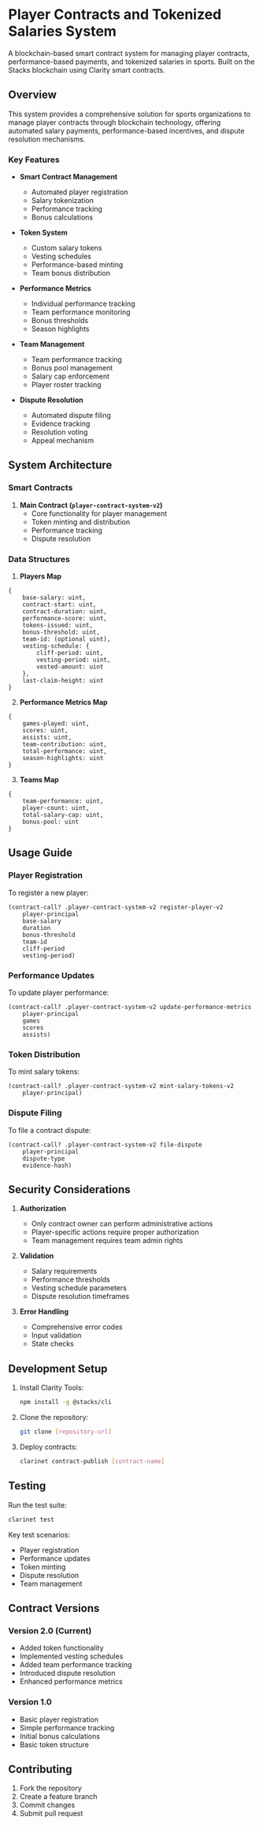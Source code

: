 # Player Contracts and Tokenized Salaries System

A blockchain-based smart contract system for managing player contracts, performance-based payments, and tokenized salaries in sports. Built on the Stacks blockchain using Clarity smart contracts.

## Overview

This system provides a comprehensive solution for sports organizations to manage player contracts through blockchain technology, offering automated salary payments, performance-based incentives, and dispute resolution mechanisms.

### Key Features

- **Smart Contract Management**
  - Automated player registration
  - Salary tokenization
  - Performance tracking
  - Bonus calculations

- **Token System**
  - Custom salary tokens
  - Vesting schedules
  - Performance-based minting
  - Team bonus distribution

- **Performance Metrics**
  - Individual performance tracking
  - Team performance monitoring
  - Bonus thresholds
  - Season highlights

- **Team Management**
  - Team performance tracking
  - Bonus pool management
  - Salary cap enforcement
  - Player roster tracking

- **Dispute Resolution**
  - Automated dispute filing
  - Evidence tracking
  - Resolution voting
  - Appeal mechanism

## System Architecture

### Smart Contracts

1. **Main Contract (`player-contract-system-v2`)**
   - Core functionality for player management
   - Token minting and distribution
   - Performance tracking
   - Dispute resolution

### Data Structures

1. **Players Map**
```clarity
{
    base-salary: uint,
    contract-start: uint,
    contract-duration: uint,
    performance-score: uint,
    tokens-issued: uint,
    bonus-threshold: uint,
    team-id: (optional uint),
    vesting-schedule: {
        cliff-period: uint,
        vesting-period: uint,
        vested-amount: uint
    },
    last-claim-height: uint
}
```

2. **Performance Metrics Map**
```clarity
{
    games-played: uint,
    scores: uint,
    assists: uint,
    team-contribution: uint,
    total-performance: uint,
    season-highlights: uint
}
```

3. **Teams Map**
```clarity
{
    team-performance: uint,
    player-count: uint,
    total-salary-cap: uint,
    bonus-pool: uint
}
```

## Usage Guide

### Player Registration

To register a new player:

```clarity
(contract-call? .player-contract-system-v2 register-player-v2
    player-principal
    base-salary
    duration
    bonus-threshold
    team-id
    cliff-period
    vesting-period)
```

### Performance Updates

To update player performance:

```clarity
(contract-call? .player-contract-system-v2 update-performance-metrics
    player-principal
    games
    scores
    assists)
```

### Token Distribution

To mint salary tokens:

```clarity
(contract-call? .player-contract-system-v2 mint-salary-tokens-v2
    player-principal)
```

### Dispute Filing

To file a contract dispute:

```clarity
(contract-call? .player-contract-system-v2 file-dispute
    player-principal
    dispute-type
    evidence-hash)
```

## Security Considerations

1. **Authorization**
   - Only contract owner can perform administrative actions
   - Player-specific actions require proper authorization
   - Team management requires team admin rights

2. **Validation**
   - Salary requirements
   - Performance thresholds
   - Vesting schedule parameters
   - Dispute resolution timeframes

3. **Error Handling**
   - Comprehensive error codes
   - Input validation
   - State checks

## Development Setup

1. Install Clarity Tools:
   ```bash
   npm install -g @stacks/cli
   ```

2. Clone the repository:
   ```bash
   git clone [repository-url]
   ```

3. Deploy contracts:
   ```bash
   clarinet contract-publish [contract-name]
   ```

## Testing

Run the test suite:
```bash
clarinet test
```

Key test scenarios:
- Player registration
- Performance updates
- Token minting
- Dispute resolution
- Team management

## Contract Versions

### Version 2.0 (Current)
- Added token functionality
- Implemented vesting schedules
- Added team performance tracking
- Introduced dispute resolution
- Enhanced performance metrics

### Version 1.0
- Basic player registration
- Simple performance tracking
- Initial bonus calculations
- Basic token structure

## Contributing

1. Fork the repository
2. Create a feature branch
3. Commit changes
4. Submit pull request